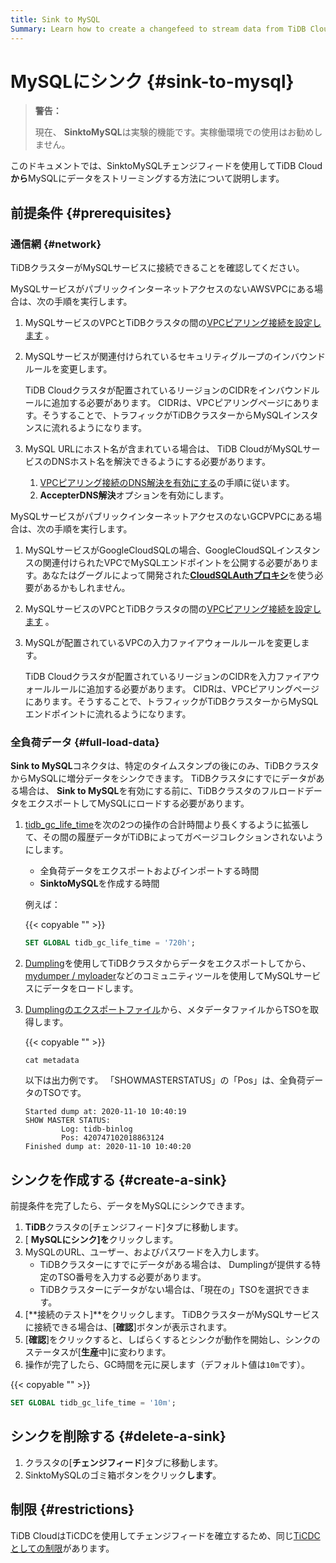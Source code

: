 ```yaml
---
title: Sink to MySQL
Summary: Learn how to create a changefeed to stream data from TiDB Cloud to MySQL.
---
```


# MySQLにシンク {#sink-to-mysql}

> **警告：**
>
> 現在、 **SinktoMySQL**は実験的機能です。実稼働環境での使用はお勧めしません。

このドキュメントでは、SinktoMySQLチェンジフィードを使用してTiDB Cloud**から**MySQLにデータをストリーミングする方法について説明します。

## 前提条件 {#prerequisites}

### 通信網 {#network}

TiDBクラスターがMySQLサービスに接続できることを確認してください。

MySQLサービスがパブリックインターネットアクセスのないAWSVPCにある場合は、次の手順を実行します。

1.  MySQLサービスのVPCとTiDBクラスタの間の[VPCピアリング接続を設定します](/tidb-cloud/set-up-vpc-peering-connections.md) 。

2.  MySQLサービスが関連付けられているセキュリティグループのインバウンドルールを変更します。

    TiDB Cloudクラスタが配置されているリージョンのCIDRをインバウンドルールに追加する必要があります。 CIDRは、VPCピアリングページにあります。そうすることで、トラフィックがTiDBクラスターからMySQLインスタンスに流れるようになります。

3.  MySQL URLにホスト名が含まれている場合は、 TiDB CloudがMySQLサービスのDNSホスト名を解決できるようにする必要があります。

    1.  [VPCピアリング接続のDNS解決を有効にする](https://docs.aws.amazon.com/vpc/latest/peering/modify-peering-connections.html#vpc-peering-dns)の手順に従います。
    2.  **AccepterDNS解決**オプションを有効にします。

MySQLサービスがパブリックインターネットアクセスのないGCPVPCにある場合は、次の手順を実行します。

1.  MySQLサービスがGoogleCloudSQLの場合、GoogleCloudSQLインスタンスの関連付けられたVPCでMySQLエンドポイントを公開する必要があります。あなたはグーグルによって開発された[**CloudSQLAuthプロキシ**](https://cloud.google.com/sql/docs/mysql/sql-proxy)を使う必要があるかもしれません。
2.  MySQLサービスのVPCとTiDBクラスタの間の[VPCピアリング接続を設定します](/tidb-cloud/set-up-vpc-peering-connections.md) 。
3.  MySQLが配置されているVPCの入力ファイアウォールルールを変更します。

    TiDB Cloudクラスタが配置されているリージョンのCIDRを入力ファイアウォールルールに追加する必要があります。 CIDRは、VPCピアリングページにあります。そうすることで、トラフィックがTiDBクラスターからMySQLエンドポイントに流れるようになります。

### 全負荷データ {#full-load-data}

**Sink to MySQL**コネクタは、特定のタイムスタンプの後にのみ、TiDBクラスタからMySQLに増分データをシンクできます。 TiDBクラスタにすでにデータがある場合は、 <strong>Sink to MySQL</strong>を有効にする前に、TiDBクラスタのフルロードデータをエクスポートしてMySQLにロードする必要があります。

1.  [tidb_gc_life_time](https://docs.pingcap.com/tidb/stable/system-variables#tidb_gc_life_time-new-in-v50)を次の2つの操作の合計時間より長くするように拡張して、その間の履歴データがTiDBによってガベージコレクションされないようにします。

    -   全負荷データをエクスポートおよびインポートする時間
    -   **SinktoMySQL**を作成する時間

    例えば：

    {{< copyable "" >}}

    ```sql
    SET GLOBAL tidb_gc_life_time = '720h';
    ```

2.  [Dumpling](https://docs.pingcap.com/tidb/stable/dumpling-overview)を使用してTiDBクラスタからデータをエクスポートしてから、 [mydumper / myloader](https://centminmod.com/mydumper.html)などのコミュニティツールを使用してMySQLサービスにデータをロードします。

3.  [Dumplingのエクスポートファイル](https://docs.pingcap.com/tidb/stable/dumpling-overview#format-of-exported-files)から、メタデータファイルからTSOを取得します。

    {{< copyable "" >}}

    ```shell
    cat metadata
    ```

    以下は出力例です。 「SHOWMASTERSTATUS」の「Pos」は、全負荷データのTSOです。

    ```
    Started dump at: 2020-11-10 10:40:19
    SHOW MASTER STATUS:
            Log: tidb-binlog
            Pos: 420747102018863124
    Finished dump at: 2020-11-10 10:40:20
    ```

## シンクを作成する {#create-a-sink}

前提条件を完了したら、データをMySQLにシンクできます。

1.  **TiDB**クラスタの[チェンジフィード]タブに移動します。
2.  [ **MySQLにシンク]を**クリックします。
3.  MySQLのURL、ユーザー、およびパスワードを入力します。
    -   TiDBクラスターにすでにデータがある場合は、 Dumplingが提供する特定のTSO番号を入力する必要があります。
    -   TiDBクラスターにデータがない場合は、「現在の」TSOを選択できます。
4.  [**接続のテスト]**をクリックします。 TiDBクラスターがMySQLサービスに接続できる場合は、[<strong>確認</strong>]ボタンが表示されます。
5.  [**確認**]をクリックすると、しばらくするとシンクが動作を開始し、シンクのステータスが[<strong>生産</strong>中]に変わります。
6.  操作が完了したら、GC時間を元に戻します（デフォルト値は`10m`です）。

{{< copyable "" >}}

```sql
SET GLOBAL tidb_gc_life_time = '10m';
```

## シンクを削除する {#delete-a-sink}

1.  クラスタの[**チェンジフィード**]タブに移動します。
2.  SinktoMySQLのゴミ箱ボタンをクリック**します**。

## 制限 {#restrictions}

TiDB CloudはTiCDCを使用してチェンジフィードを確立するため、同じ[TiCDCとしての制限](https://docs.pingcap.com/tidb/stable/ticdc-overview#restrictions)があります。
